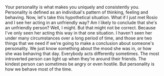 Your personality is what makes you uniquely and consistently you. Personality
is defined as an individual's pattern of thinking, feeling and behaving. Now,
let's take this hypothetical situation. What if I just met Rosio and I see her
acting in an unfriendly way? Am I likely to conclude that she's an unfriendly
person? Well, I might. But that might not be correct. Because I've only seen
her acting this way in that one situation. I haven't seen her under many
circumstances over a long period of time, and those are two things that we need
if we're going to make a conclusion about someone's personality. We just know
something about the mood she was in, or how she was behaving that day.
Everybody acts differently sometimes. The most introverted person can light up
when they're around their friends. The kindest person can sometimes be angry or
even hostile. But personality is how we behave most of the time.
